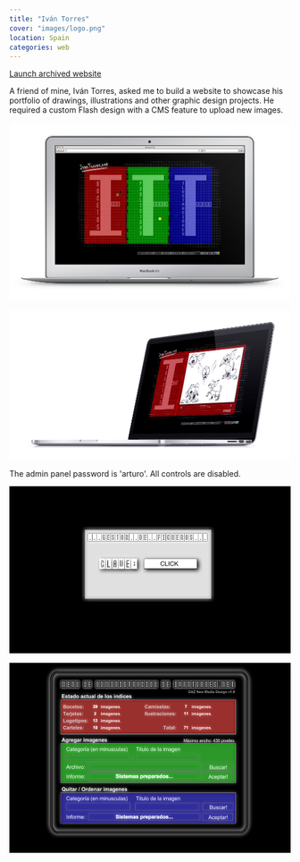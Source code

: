 ```yaml
---
title: "Iván Torres"
cover: "images/logo.png"
location: Spain
categories: web
---
```


<p class="align-center">
<a class="btn" href="http://work.joanmira.com/webs/ivantorres" target="_blank">Launch archived website</a>
</p>

A friend of mine, Iván Torres, asked me to build a website to showcase his portfolio of drawings, illustrations and other graphic design projects. He required a custom Flash design with a CMS feature to upload new images.

![](./images/1.jpg)

![](./images/2.jpg)

The admin panel password is 'arturo'. All controls are disabled.

![](./images/3.jpg)

![](./images/4.jpg)
